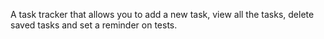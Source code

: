 A task tracker that allows you to add a new task, view all the tasks, delete saved tasks and set a reminder on tests.
